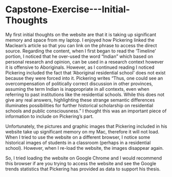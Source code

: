 # Capstone-Exercise---Initial-Thoughts

My first initial thoughts on the website are that it is taking up significant memory and space from my laptop. I enjoyed how Pickering linked the Maclean’s article so that you can link on the phrase to access the direct source. Regarding the content, when I first began to read the ‘Timeline’ portion, I noticed that he over-used the word “Indian” which based on personal research and opinion, can be used in a research context however it is offensive to Aboriginals. However, as I continued reading I noticed Pickering included the fact that ‘Aboriginal residential school’ does not exist because they were forced into it. Pickering writes “Thus, one could see an overcompensation of politically correct discussion in other provinces, assuming the term Indian is inappropriate in all contexts, even when referring to past institutions like the residential schools. While this does not give any real answers, highlighting these strange semantic differences illuminates possibilities for further historical scholarship on residential schools and public consciousness.”  I thought this was an important piece of information to include on Pickering’s part. 

Unfortunately, the pictures and graphic images that Pickering included in his website take up significant memory on my Mac, therefore it will not load. When I tried to use the website on a different browser, I notice some historical images of students in a classroom (perhaps in a residential school). However, when I re-load the website, the images disappear again. 

So, I tried loading the website on Google Chrome and I would recommend this browser if are you trying to access the website and see the Google trends statistics that Pickering has provided as data to support his thesis.

